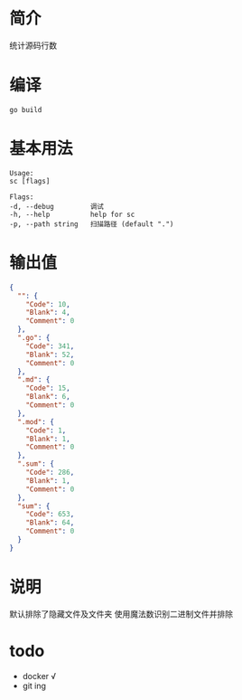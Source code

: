 # 简介

统计源码行数

# 编译

```
go build 
```

# 基本用法

```
Usage:
sc [flags]

Flags:
-d, --debug         调试
-h, --help          help for sc
-p, --path string   扫描路径 (default ".")
```

# 输出值

```json
{
  "": {
    "Code": 10,
    "Blank": 4,
    "Comment": 0
  },
  ".go": {
    "Code": 341,
    "Blank": 52,
    "Comment": 0
  },
  ".md": {
    "Code": 15,
    "Blank": 6,
    "Comment": 0
  },
  ".mod": {
    "Code": 1,
    "Blank": 1,
    "Comment": 0
  },
  ".sum": {
    "Code": 286,
    "Blank": 1,
    "Comment": 0
  },
  "sum": {
    "Code": 653,
    "Blank": 64,
    "Comment": 0
  }
}

```

# 说明

默认排除了隐藏文件及文件夹 使用魔法数识别二进制文件并排除

# todo

- docker √
- git ing
